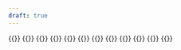 ```yaml
---
draft: true
---
```

{{<container>}}
    {{<resume-section title="Education" >}}
        {{<resume-entry what="Bachelor of Computer Science"
                         where="Saarland University"
                         when="2015–2019">}}
        {{</resume-entry>}}
        {{<resume-entry what="Master of Computer Science"
                         where="Saarland University"
                         when="2019–2020">}}
        {{</resume-entry>}}
        {{<resume-entry what="Internship with Giulio Malavolta"
                         where="MPI-SP Bochum"
                         when="June-July 2023">}}
        {{</resume-entry>}}
        {{<resume-entry what="PhD"
                         where="CISPA Helmholtz Center for Information Security"
                         when="2020–present">}}
        {{</resume-entry>}}
    {{</resume-section>}}
{{</container>}}